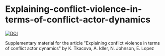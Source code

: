 # Explaining-conflict-violence-in-terms-of-conflict-actor-dynamics
[![DOI](https://zenodo.org/badge/667780499.svg)](https://zenodo.org/doi/10.5281/zenodo.8160830)


Supplementary material for the article "Explaining conflict violence in terms of conflict actor dynamics" by K. Tkacova, A. Idler, N. Johnson, E. Lopez
